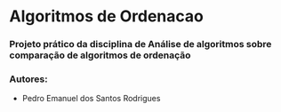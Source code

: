 # Algoritmos de Ordenacao
### Projeto prático da disciplina de Análise de algoritmos sobre comparação de algoritmos de ordenação
### Autores:
* Pedro Emanuel dos Santos Rodrigues
